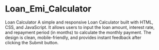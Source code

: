 # Loan_Emi_Calculator
Loan Calculator A simple and responsive Loan Calculator built with HTML, CSS, and JavaScript. It allows users to input the loan amount, interest rate, and repayment period (in months) to calculate the monthly payment. The design is clean, mobile-friendly, and provides instant feedback after clicking the Submit button.
